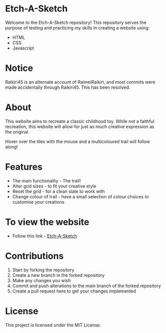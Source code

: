 # Etch-A-Sketch

Welcome to the Etch-A-Sketch repository!
This repository serves the purpose of testing and practicing my skills in creating a website using:
- HTML
- CSS
- Javascript

# Notice 

Raikiri45 is an alternate account of RaimeiRaikiri, and most commits were made accidentally through Raikiri45. This has been resolved.

# About

This website aims to recreate a classic childhood toy. 
While not a faithful recreation, this website will allow for just as much creative expression as the original.

Hover over the tiles with the mouse and a multicoloured trail will follow along!

# Features

- The main functionality - The trail!
- Alter grid sizes - to fit your creative style
- Reset the grid - for a clean slate to work with
- Change colour of trail - have a small selection of colour choices to customise your creations

# To view the website

- Follow this link - [Etch-A-Sketch](https://raimeiraikiri.github.io/Etch-A-Sketch/)

# Contributions

1. Start by forking the repository
2. Create a new branch in the forked repository
3. Make any changes you wish
4. Commit and push alterations to the main branch of the forked repository
5. Create a pull request here to get your changes implemented

# License 

This project is licensed under the MIT License.
